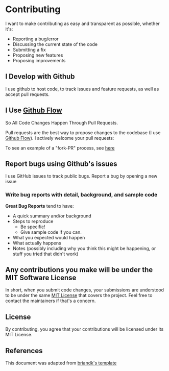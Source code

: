 # Contributing
I want to make contributing as easy and transparent as possible, whether it's:

- Reporting a bug/error
- Discussing the current state of the code
- Submitting a fix
- Proposing new features
- Proposing improvements

## I Develop with Github
I use github to host code, to track issues and feature requests, as well as accept pull requests.

## I Use [Github Flow](https://guides.github.com/introduction/flow/index.html)
So All Code Changes Happen Through Pull Requests.

Pull requests are the best way to propose changes to the codebase (I use [Github Flow](https://guides.github.com/introduction/flow/index.html)). I actively welcome your pull requests:

To see an example of a "fork-PR" process, see [here](https://gist.github.com/WnndGws/3beade5a786da8f30be7eb9dcd2c37b9)

## Report bugs using Github's issues
I use GitHub issues to track public bugs. Report a bug by opening a new issue

### Write bug reports with detail, background, and sample code
**Great Bug Reports** tend to have:

- A quick summary and/or background
- Steps to reproduce
  - Be specific!
  - Give sample code if you can.
- What you expected would happen
- What actually happens
- Notes (possibly including why you think this might be happening, or stuff you tried that didn't work)

## Any contributions you make will be under the MIT Software License
In short, when you submit code changes, your submissions are understood to be under the same [MIT License](http://choosealicense.com/licenses/mit/) that covers the project. Feel free to contact the maintainers if that's a concern.

## License
By contributing, you agree that your contributions will be licensed under its MIT License.

## References
This document was adapted from [briandk's template](https://gist.github.com/briandk/3d2e8b3ec8daf5a27a62)

